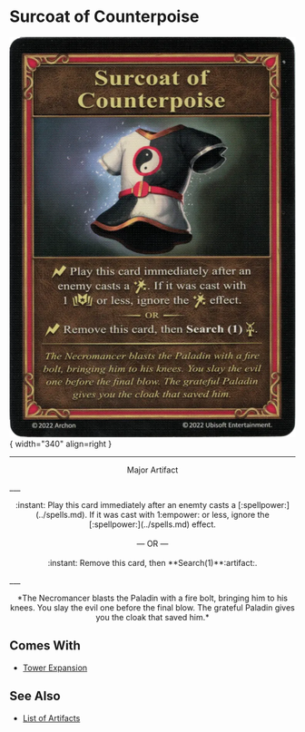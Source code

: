# Surcoat of Counterpoise

![Surcoat of Counterpoise](../assets/artifacts_major-surcoat_of_counterpoise.webp){ width="340" align=right }
___
<p style="text-align: center;" markdown>Major Artifact</p>
___
<p style="text-align: center;" markdown>:instant: Play this card immediately after an enemty casts a [:spellpower:](../spells.md). If it was cast with 1:empower: or less, ignore the [:spellpower:](../spells.md) effect.<br><br>— OR —<br><br>:instant: Remove this card, then **Search(1)**:artifact:.</p>
___
<p style="text-align: center;" markdown>*The Necromancer blasts the Paladin with a fire bolt, bringing him to his knees. You slay the evil one before the final blow. The grateful Paladin gives you the cloak that saved him.*</p>


## Comes With

- [Tower Expansion](../content.md)


## See Also

- [List of Artifacts](../artifacts.md)
